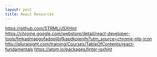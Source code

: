 ```yaml
---
layout: post
title: React Resources
---
```


https://github.com/STRML/JSXHint
https://chrome.google.com/webstore/detail/react-developer-tools/fmkadmapgofadopljbjfkapdkoienihi?utm_source=chrome-ntp-icon
http://pluralsight.com/training/Courses/TableOfContents/react-fundamentals
https://atom.io/packages/linter-jsxhint